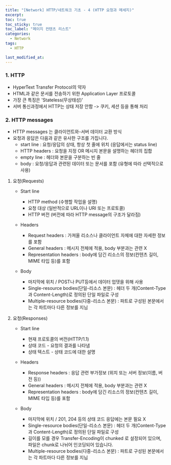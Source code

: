 ```yaml
---
title: "[Network] HTTP/네트워크 기초 - 4 (HTTP 요청과 메세지)"
excerpt:
toc: true
toc_sticky: true
toc_label: "페이지 컨텐츠 리스트"
categories:
  - Network
tags:
  - HTTP

last_modified_at:
---
```


### **1. HTTP**

- HyperText Transfer Protocol의 약자
- HTML과 같은 문서를 전송하기 위한 Application Layer 프로토콜
- 가장 큰 특징은 'Stateless(무상태성)'
- 서버 통신과정에서 HTTP는 상태 저장 안함 -> 쿠키, 세션 등을 통해 처리

### **2. HTTP messages**

- HTTP messages 는 클라이언트와-서버 데이터 교환 방식
- 요청과 응답은 다음과 같은 유사한 구조를 가집니다.
  - start line : 요청/응답의 상태, 항상 첫 줄에 위치 (응답에서는 status line)
  - HTTP headers : 요청을 지정 OR 메시지 본문을 설명하는 헤더의 집합
  - empty line : 헤더와 본문을 구분하는 빈 줄
  - body : 요청/응답과 관련된 데이터 또는 문서를 포함 (유형에 따라 선택적으로 사용)

1. 요청(Requests)

   - Start line

     - HTTP method (수행할 작업을 설명)
     - 요청 대상 (일반적으로 URL이나 URI 또는 프로토콜)
     - HTTP 버전 (버전에 따라 HTTP message의 구조가 달라짐)

   - Headers

     - Request headers : 가져올 리소스나 클라이언트 자체에 대한 자세한 정보를 포함
     - General headers : 메시지 전체에 적용, body 부분과는 관련 X
     - Representation headers : body에 담긴 리소스의 정보(컨텐츠 길이, MIME 타입 등)를 포함

   - Body
     - 마지막에 위치 / POST나 PUT등에서 데이터 업뎃을 위해 사용
     - Single-resource bodies(단일-리소스 본문) : 헤더 두 개(Content-Type과 Content-Length)로 정의된 단일 파일로 구성
     - Multiple-resource bodies(다중-리소스 본문) : 파트로 구성된 본문에서는 각 파트마다 다른 정보를 지님

2. 요청(Responses)

   - Start line

     - 현재 프로토콜의 버전(HTTP/1.1)
     - 상태 코드 - 요청의 결과를 나타냄
     - 상태 텍스트 - 상태 코드에 대한 설명

   - Headers

     - Response headers : 응답 관련 부가정보 (위치 또는 서버 정보(이름, 버전 등))
     - General headers : 메시지 전체에 적용, body 부분과는 관련 X
     - Representation headers : body에 담긴 리소스의 정보(컨텐츠 길이, MIME 타입 등)를 포함

   - Body
     - 마지막에 위치 / 201, 204 등의 상태 코드 응답에는 본문 필요 X
     - Single-resource bodies(단일-리소스 본문) : 헤더 두 개(Content-Type과 Content-Length)로 정의된 단일 파일로 구성
     - 길이를 모를 경우 Transfer-Encoding이 chunked 로 설정되어 있으며, 파일은 chunk로 나뉘어 인코딩되어 있습니다.
     - Multiple-resource bodies(다중-리소스 본문) : 파트로 구성된 본문에서는 각 파트마다 다른 정보를 지닙
